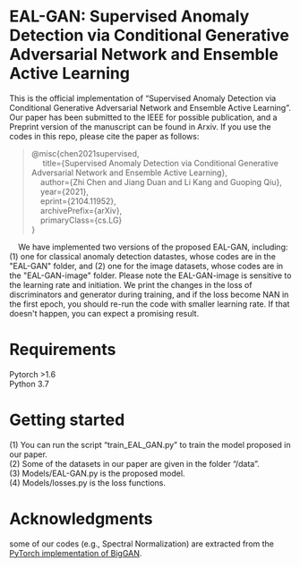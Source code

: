 
EAL-GAN: Supervised Anomaly Detection via Conditional Generative Adversarial Network and Ensemble Active Learning
==
This is the official implementation of “Supervised Anomaly Detection via Conditional Generative Adversarial Network and Ensemble Active Learning”. Our paper has been submitted to the IEEE for possible publication, and a Preprint version of the manuscript can be found in Arxiv. If you use the codes in this repo, please cite the paper as follows:<br>

> @misc{chen2021supervised,<br>
          &nbsp;&nbsp;&nbsp;&nbsp; title={Supervised Anomaly Detection via Conditional Generative Adversarial Network and Ensemble Active Learning}, <br>
        &nbsp;&nbsp;&nbsp;&nbsp;author={Zhi Chen and Jiang Duan and Li Kang and Guoping Qiu},<br>
      &nbsp;&nbsp;&nbsp;&nbsp;year={2021},<br>
      &nbsp;&nbsp;&nbsp;&nbsp;eprint={2104.11952},<br>
      &nbsp;&nbsp;&nbsp;&nbsp;archivePrefix={arXiv},<br>
      &nbsp;&nbsp;&nbsp;&nbsp;primaryClass={cs.LG}<br>
}

&nbsp;&nbsp;&nbsp;&nbsp;We have implemented two versions of the proposed EAL-GAN, including:(1) one for classical anomaly detection datastes, whose codes are in the "EAL-GAN" folder, and (2) one for the image datasets, whose codes are in the "EAL-GAN-image" folder. Please note the EAL-GAN-image is sensitive to the learning rate and initiation. We print the changes in the loss of discriminators and generator during training, and if the loss become NAN in the first epoch, you should re-run the code with smaller learning rate.  If that doesn't happen, you can expect a promising result.


Requirements
===
Pytorch >1.6 <br>
Python 3.7<br>

Getting started
===
(1)	You can run the script “train_EAL_GAN.py” to train the model proposed in our paper.<br>
(2)	Some of the datasets in our paper are given in the folder “/data”. <br>
(3)	Models/EAL-GAN.py is the proposed model.<br>
(4)	Models/losses.py is the loss functions.<br>


Acknowledgments
==
some of our codes (e.g., Spectral Normalization) are extracted from the [PyTorch implementation of BigGAN]( https://github.com/ajbrock/BigGAN-PyTorch).
